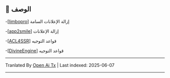 ## 📃 الوصف
-[[limbopro](https://github.com/axtyet/Quan-X/tree/main/limbopro)]   إزالة الإعلانات السامة

-[[app2smile](https://github.com/axtyet/Quan-X/tree/main/app2smile)] إزالة الإعلانات

-[[ACL4SSR](https://github.com/axtyet/Quan-X/tree/main/ACL4SSR)] قواعد التوجيه

-[[DivineEngine](https://github.com/axtyet/Quan-X/tree/main/DivineEngine)] قواعد التوجيه

---

Tranlated By [Open Ai Tx](https://github.com/OpenAiTx/OpenAiTx) | Last indexed: 2025-06-07

---